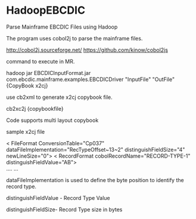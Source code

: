 # HadoopEBCDIC
Parse Mainframe EBCDIC Files using Hadoop

The program uses cobol2j to parse the mainframe files.

http://cobol2j.sourceforge.net/
https://github.com/kinow/cobol2js

command to execute in MR.

hadoop jar EBCDICInputFormat.jar com.ebcdic.mainframe.examples.EBCDICDriver "InputFile" "OutFile" {CopyBook x2cj}

use cb2xml to generate x2cj copybook file.

cb2xc2j {copybookfile}

Code supports multi layout copybook


sample x2cj file 

< FileFormat ConversionTable="Cp037"
  dataFileImplementation="RecTypeOffset~13~2" distinguishFieldSize="4" newLineSize="0">
    < RecordFormat cobolRecordName="RECORD-TYPE-1" distinguishFieldValue="AB">     
     ....
      ...

dataFileImplementation is used to define the byte position to identify the record type.

distinguishFieldValue - Record Type Value

distinguishFieldSize-   Record Type size in bytes
